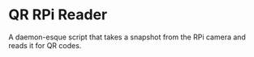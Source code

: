 # QR RPi Reader

A daemon-esque script that takes a snapshot from the RPi
camera and reads it for QR codes.
